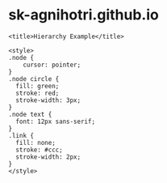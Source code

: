 # sk-agnihotri.github.io

<!DOCTYPE html>
<html lang="en">
  <head>
    <meta charset="utf-8">

    <title>Hierarchy Example</title>

    <style>
	.node {
		cursor: pointer;
	}
	.node circle {
	  fill: green;
	  stroke: red;
	  stroke-width: 3px;
	}
	.node text {
	  font: 12px sans-serif;
	}
	.link {
	  fill: none;
	  stroke: #ccc;
	  stroke-width: 2px;
	}
    </style>

  </head>

  <body>

  </body>
  <!-- load the d3.js library -->
  <script src="https://d3js.org/d3.v3.min.js"></script>

  <script>
  var treeData = [
  {"name": "Mcilwain Joseph M.",
  "parent": "null",
  "children": [
          {
            "name": "Erwin Benjamin E.",
            "parent": "Joseph M.	Mcilwain",
            "children": [
              {
                "name": "Chakiris	Nicholas S.",
                "parent": "Erwin Benjamin E.",
                "children": [
                  {
                    "name": "Darding Andrew R.",
                    "parent": "Chakiris	Nicholas S."
                  },
                  {
                    "name": "Rogers Steven W.",
                    "parent": "Chakiris	Nicholas S."
                  },
                  {
                    "name": "Duffy Anthony J.",
                    "parent": "Chakiris	Nicholas S."
                  },
                  {
                    "name": "LaRocco Edward A.",
                    "parent": "Chakiris	Nicholas S."
                  },
                  {
                    "name": "Wong Han N.",
                    "parent": "Chakiris	Nicholas S."
                  },
                  {
                    "name": "Gugora Victoria T.",
                    "parent": "Chakiris	Nicholas S."
                  }
                ]
              },
              {
                "name": "Kroll Adam B.",
                "parent": "Erwin Benjamin E.",
                "children": [
                  {
                    "name": "Boye Nils P.",
                    "parent": "Kroll Adam B."
                  },
                  {
                    "name": "Halles Hope D.",
                    "parent": "Kroll Adam B."
                  },
                  {
                    "name": "Razvi Nylah Y.",
                    "parent": "Kroll Adam B."
                  },
                  {
                    "name": "Gillis Sean M.",
                    "parent": "Kroll Adam B."
                  },
                  {
                    "name": "Turner James A.",
                    "parent": "Kroll Adam B."
                  }
                ]
              },
              {
                "name": "Kozik Catherine E.",
                "parent": "Erwin Benjamin E.",
                "children": [
                  {
                    "name": "Solon Kathy",
                    "parent": "Kroll Adam B."
                  },
                  {
                    "name": "Vincent Wayne M.",
                    "parent": "Kroll Adam B."
                  },
                  {
                    "name": "Mehta Bhavin B.",
                    "parent": "Kroll Adam B."
                  },
                  {
                    "name": "Misner Gary W.",
                    "parent": "Kroll Adam B."
                  },
                  {
                    "name": "Mahmood Nasir U.",
                    "parent": "Kroll Adam B."
                  }
                ]
              },
              {
                "name": "Moody Annette",
                "parent": "Erwin Benjamin E.",
                "children": [
                  {
                    "name": "Johnsen Matthew",
                    "parent": "Moody Annette"
                  },
                  {
                    "name": "Satterfield Jason W.",
                    "parent": "Moody Annette"
                  },
                  {
                    "name": "Hauptman Joseph D.",
                    "parent": "Moody Annette"
                  },
                  {
                    "name": "Coleman Derek L.",
                    "parent": "Moody Annette"
                  },
                  {
                    "name": "Spencer Todd M.",
                    "parent": "Moody Annette"
                  },
                  {
                    "name": "Harvey Matthew",
                    "parent": "Moody Annette"
                  },
                  {
                    "name": "Rogers Brent M.",
                    "parent": "Moody Annette"
                  }
                ]
              },
              {
                "name": "Stengel Michael J.",
                "parent": "Erwin Benjamin E.",
                "children":[
                  {
                    "name": "Gray Timothy W.",
                    "parent": "Stengel Michael J."
                  },
                  {
                    "name": "Petering Charles",
                    "parent": "Stengel Michael J."
                  },
                  {
                    "name": "Szoldra Carol A.",
                    "parent": "Stengel Michael J."
                  },
                  {
                    "name": "Naylor Richard D.",
                    "parent": "Stengel Michael J."
                  },
                  {
                    "name": "Bhathena Nozer",
                    "parent": "Stengel Michael J."
                  },
                  {
                    "name": "Schilz Michael",
                    "parent": "Stengel Michael J."
                  },
                  {
                    "name": "Milhomme Sylvain",
                    "parent": "Stengel Michael J."
                  },
                  {
                    "name": "Bandu Ciprian",
                    "parent": "Stengel Michael J."
                  },
                  {
                    "name": "Kendrick Johnny M.",
                    "parent": "Stengel Michael J."
                  }
                ]
              },
              {
                "name": "Roe Keith E.",
                "parent": "Erwin Benjamin E.",
                "children":[
                  {
                    "name": "Hester Michael T.",
                    "parent": "Roe Keith E."
                  },
                  {
                    "name": "Nodsle Scott J.",
                    "parent": "Roe Keith E."
                  },
                  {
                    "name": "Povich Tom",
                    "parent": "Roe Keith E."
                  }
              ]
              },
              {
                "name": "Russell Kenneth A.",
                "parent": "Erwin Benjamin E.",
                "children": [
                  {
                    "name": "Worley Dustin G.",
                    "parent": "Russell Kenneth A."
                  },
                  {
                    "name": "Oliver Steven",
                    "parent": "Russell Kenneth A."
                  },
                  {
                    "name": "Whittaker Elizabeth B.",
                    "parent": "Russell Kenneth A."
                  }
              ]
              },
              {
                "name": "Hill J C.",
                "parent": "Erwin Benjamin E.",
                "children":[
                  {
                    "name":"Brahms Alex",
                    "parent":"Hill J C."
                  },
                  {
                    "name":"Wanamaker	Kevin",
                    "parent":"Hill J C."
                  },
                  {
                    "name":"Gmoser Ken",
                    "parent":"Hill J C."
                  },
                  {
                    "name":"Williams Brett H.",
                    "parent":"Hill J C."
                  },
                  {
                    "name":"Quill Karen M.",
                    "parent":"Hill J C."
                  },
                  {
                    "name":"Mchugh Michael A.",
                    "parent":"Hill J C."
                  },
                  {
                    "name":"Stout David J.",
                    "parent":"Hill J C."
                  },
                  {
                    "name":"Mortillo Philip A.",
                    "parent":"Hill J C."
                  }
              ]
              }
            ]
          },
          {
            "name": "Young Charles",
            "parent": "Joseph M.	Mcilwain",
            "children": [
              {
                "name": "Russell Kellie M.",
                "parent": "Young Charles",
                "children":[
                  {
                    "name":"Brassington Laura S.",
                    "parent":"Russell Kellie M."
                  },
                  {
                    "name":"Larson Eric W.",
                    "parent":"Russell Kellie M."
                  },
                  {
                    "name":"Silverman Sam",
                    "parent":"Russell Kellie M."
                  },
                  {
                    "name":"Mraz Melanie R.",
                    "parent":"Russell Kellie M."
                  },
                  {
                    "name":"Mosquera Santiago A.",
                    "parent":"Russell Kellie M."
                  },
                  {
                    "name":"Crisp Sonya E.",
                    "parent":"Russell Kellie M."
                  }
              ]
              },
              {
                "name": "Vissers Vermaas Patricia G.",
                "parent": "Young Charles",
                "children":[
                  {
                    "name":"Krause Glenda",
                    "parent":"Vissers Vermaas Patricia G."
                  },
                  {
                    "name":"Butler Tiffany L.",
                    "parent":"Vissers Vermaas Patricia G."
                  }
             ]
              },
              {
                "name": "Caldrone Jr. Robert F.",
                "parent": "Young Charles",
                "children":[
                  {
                    "name":"Agostino Jeannine",
                    "parent":"Caldrone Jr. Robert F."
                  },
                  {
                    "name":"Sassen Erin E.",
                    "parent":"Caldrone Jr. Robert F."
                  },
                  {
                    "name":"Ossenheimer Steve G.",
                    "parent":"Caldrone Jr. Robert F."
                  },
                  {
                    "name":"Lamb Erin",
                    "parent":"Caldrone Jr. Robert F."
                  },
                  {
                    "name":"Nettle Leah M.",
                    "parent":"Caldrone Jr. Robert F."
                  }
              ]
              },
              {
                "name": "Costello MaryBeth",
                "parent": "Young Charles",
                "children":[
                  {
                    "name":"Blake Derek S.",
                    "parent":"Costello MaryBeth"
                  },
                  {
                    "name":"Boerner Ashley",
                    "parent":"Costello MaryBeth"
                  },
                  {
                    "name":"Wojcik Mark S.",
                    "parent":"Costello MaryBeth"
                  }
              ]
              },
              {
                "name": "Schleyer Jr. Carl H.",
                "parent": "Young Charles",
                "children":[
                  {
                    "name":"Daily Robert",
                    "parent":"Schleyer Jr. Carl H."
                  },
                  {
                    "name":"Winkler George B.",
                    "parent":"Schleyer Jr. Carl H."
                  },
                  {
                    "name":"Bey Kathryn",
                    "parent":"Schleyer Jr. Carl H."
                  }
              ]
              }
            ]
          },
          {
            "name": "Markowitz James W.",
            "parent": "Joseph M.	Mcilwain",
            "children": [
              {
                "name": "Brand Jean M.",
                "parent": "Markowitz James W.",
                "children": [
                  {
                    "name": "Vissers Sarah",
                    "parent": "Brand Jean M."
                  }
              ]
              },
              {
                "name": "Melendez Janalin D.",
                "parent": "Markowitz James W."
              },
              {
                "name": "Falco Jonathan A.",
                "parent": "Markowitz James W.",
                "children": [
                  {
                    "name": "Christian Donna M.",
                    "parent": "Falco Jonathan A."
                  },
                   {
                    "name": "Koburi Kyle",
                    "parent": "Falco Jonathan A."
                  }
              ]
              },
              {
                "name": "Klein Deborah J.",
                "parent": "Markowitz James W.",
                "children": [
                  {
                    "name": "Reiss Marlene G.",
                    "parent": "Klein Deborah J."
                  },
                   {
                    "name": "Walter Carl F.",
                    "parent": "Klein Deborah J."
                  }
              ]
              }
            ]
          },
          {
            "name": "Leone Michael J.",
            "parent": "Joseph M.	Mcilwain",
            "children": [
              {
                "name": "Rissi John B.",
                "parent": "Leone Michael J.",
                "children": [
                  {
                    "name": "Hubley Donna M.",
                    "parent": "Rissi John B."
                  },
                  {
                    "name": "Demarco Anthony N.",
                    "parent": "Rissi John B."
                  },
                  {
                    "name": "St Amant Christina A.",
                    "parent": "Rissi John B."
                  },
                  {
                    "name": "Mullins Aaron W.",
                    "parent": "Rissi John B."
                  },
                  {
                    "name": "Wessling Teresa A.",
                    "parent": "Rissi John B."
                  },
                  {
                    "name": "Caron Craig S.",
                    "parent": "Rissi John B."
                  },
                  {
                    "name": "Barnes Richard L.",
                    "parent": "Rissi John B."
                  }
              ]
              },
              {
                "name": "Santo Joseph G.",
                "parent": "Leone Michael J.",
                "children":[
                  {
                    "name": "Cooper Hali G.",
                    "parent": "Santo Joseph G."
                  },
                  {
                    "name": "Young Stewart A.",
                    "parent": "Santo Joseph G."
                  },
                  {
                    "name": "Valois Eileen M.",
                    "parent": "Santo Joseph G."
                  },
                  {
                    "name": "Storto Maureen",
                    "parent": "Santo Joseph G."
                  },
                  {
                    "name": "Floyd Michael A.",
                    "parent": "Santo Joseph G."
                  },
                  {
                    "name": "Shank William C.",
                    "parent": "Santo Joseph G."
                  },
                  {
                    "name": "Graham Michael P.",
                    "parent": "Santo Joseph G."
                  }
              ]
              },
              {
                "name": "Clyne Jr. Arthur A.",
                "parent": "Leone Michael J.",
                "children":[
                  {
                    "name":"Leiber Cynthia",
                    "parent":"Clyne Jr. Arthur A."
                  }
              ]
              },
              {
                "name": "Marinko Todd D.",
                "parent": "Leone Michael J.",
                "children":[
                  {
                    "name":"Quigley Timothy",
                    "parent":"Marinko Todd D."
                  },
                  {
                    "name":"Woodson Jeffrey N.",
                    "parent":"Marinko Todd D."
                  },
                  {
                    "name":"Niersbach Robert D.",
                    "parent":"Marinko Todd D."
                  },
                  {
                    "name":"Pfefferle Miles D.",
                    "parent":"Marinko Todd D."
                  },
                  {
                    "name":"Burns Susan M.",
                    "parent":"Marinko Todd D."
                  },
                  {
                    "name":"Beckman Candice",
                    "parent":"Marinko Todd D."
                  }
              ]
              },
              {
                "name": "Tomlinson Scott A.",
                "parent": "Leone Michael J."
              }
            ]
          },
          {
            "name": "Groves Nicole M.",
            "parent": "Joseph M.	Mcilwain"
          }
        ]
  }];
//var treeData = ["https://sk-agnihotri.github.io/Hierarchy_Data.json"];
  // ************** Generate the tree diagram	 *****************
  var margin = {top: 120, right: 20, bottom: 120, left: 20},
  	width = 2000 - margin.right - margin.left,
  	height = 2000 - margin.top - margin.bottom;
  var i = 0,
  	duration = 1000,
  	root;
  var tree = d3.layout.tree()
  	.size([height, width]);
  var diagonal = d3.svg.diagonal()
  	.projection(function(d) { return [d.x, d.y]; });
  var svg = d3.select("body").append("svg")
  	.attr("width", width + margin.right + margin.left)
  	.attr("height", height + margin.top + margin.bottom)
    .append("g")
  	.attr("transform", "translate(" + margin.bottom + "," + margin.left + ")");
  root = treeData[0];
  root.x0 = width/2;
  root.y0 = 0;
  update(root);
  d3.select(self.frameElement).style("width", "300px");
  function update(source) {
    // Compute the new tree layout.
    var nodes = tree.nodes(root).reverse(),
  	  links = tree.links(nodes);
    // Normalize for fixed-depth.
    nodes.forEach(function(d) { d.y = d.depth * 200; });
    // Update the nodes…
    var node = svg.selectAll("g.node")
  	  .data(nodes, function(d) { return d.id || (d.id = ++i); });
    // Enter any new nodes at the parent's previous position.
    var nodeEnter = node.enter().append("g")
  	  .attr("class", "node")
  	  .attr("transform", function(d) { return "translate(" + source.x0 + "," + source.y0 + ")"; })
  	  .on("click", click);
    nodeEnter.append("circle")
  	  .attr("r", 1e-6)
  	  .style("fill", function(d) { return d._children ? "lightsteelblue" : "#fff"; });
    nodeEnter.append("text")
  	  .attr("x", function(d) { return d.children || d._children ? -13 : 13; })
  	  .attr("dy", ".40em")
  	  .attr("text-anchor", function(d) { return d.children || d._children ? "end" : "start"; })
  	  .text(function(d) { return d.name; })
  	  .style("fill-opacity", 1e-6);
    // Transition nodes to their new position.
    var nodeUpdate = node.transition()
  	  .duration(duration)
  	  .attr("transform", function(d) { return "translate(" + d.x + "," + d.y + ")"; });
    nodeUpdate.select("circle")
  	  .attr("r", 5)
  	  .style("fill", function(d) { return d._children ? "lightsteelblue" : "#fff"; });
    nodeUpdate.select("text")
  	  .style("fill-opacity", 1);
    // Transition exiting nodes to the parent's new position.
    var nodeExit = node.exit().transition()
  	  .duration(duration)
  	  .attr("transform", function(d) { return "translate(" + source.x + "," + source.y + ")"; })
  	  .remove();
    nodeExit.select("circle")
  	  .attr("r", 1e-6);
    nodeExit.select("text")
  	  .style("fill-opacity", 1e-6);
    // Update the links…
  var link = svg.selectAll("path.link")
  	  .data(links, function(d) { return d.target.id; });
    // Enter any new links at the parent's previous position.
    link.enter().insert("path", "g")
  	  .attr("class", "link")
  	  .attr("d", function(d) {
  		var o = {x: source.x0, y: source.y0};
  		return diagonal({source: o, target: o});
  	  });
    // Transition links to their new position.
    link.transition()
  	  .duration(duration)
  	  .attr("d", diagonal);
    // Transition exiting nodes to the parent's new position.
    link.exit().transition()
  	  .duration(duration)
  	  .attr("d", function(d) {
  		var o = {x: source.x, y: source.y};
  		return diagonal({source: o, target: o});
  	  })
  	  .remove();
    // Stash the old positions for transition.
    nodes.forEach(function(d) {
  	d.x0 = d.x;
  	d.y0 = d.y;
    });
  }
  // Toggle children on click.
  function click(d) {
    if (d.children) {
  	d._children = d.children;
  	d.children = null;
    } else {
  	d.children = d._children;
  	d._children = null;
    }
    update(d);
  }
  </script>


</html>
